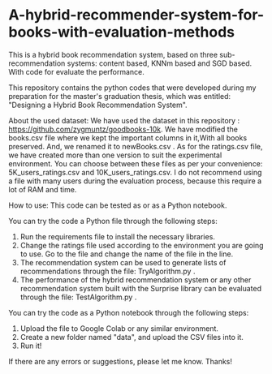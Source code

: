 # A-hybrid-recommender-system-for-books-with-evaluation-methods

This is a hybrid book recommendation system, based on three sub-recommendation systems:  content based, KNNm based and SGD based. With code for evaluate the performance.

This repository contains the python codes that were developed during my preparation for the master's graduation thesis, which was entitled: "Designing a Hybrid Book Recommendation System". 

About the used dataset: 
We have used the dataset in this repository : https://github.com/zygmuntz/goodbooks-10k.
We have modified the books.csv file where we kept the important columns in it,With all books preserved. And, we renamed it to newBooks.csv .
As for the ratings.csv file, we have created more than one version to suit the experimental environment. You can choose between these files as per your convenience: 5K_users_ratings.csv and 10K_users_ratings.csv.
I do not recommend using a file with many users during the evaluation process, because this require a lot of RAM and time.

How to use:
This code can be tested as  or as a Python notebook.

You can try the code a Python file through the following steps:
1. Run the requirements file to install the necessary libraries.
2. Change the ratings file used according to the environment you are going to use. Go to the file and change the name of the file in the line.
3. The recommendation system can be used to generate lists of recommendations through the file: TryAlgorithm.py .
4. The performance of the hybrid recommendation system or any other recommendation system built with the Surprise library can be evaluated through the file: TestAlgorithm.py .

You can try the code as a Python notebook through the following steps:
1. Upload the file to Google Colab or any similar environment.
2. Create a new folder named "data", and upload the CSV files into it.
3. Run it!

If there are any errors or suggestions, please let me know. Thanks!

